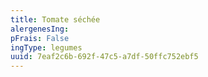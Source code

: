 ```yaml
---
title: Tomate séchée
alergenesIng:
pFrais: False
ingType: legumes
uuid: 7eaf2c6b-692f-47c5-a7df-50ffc752ebf5
---
```

